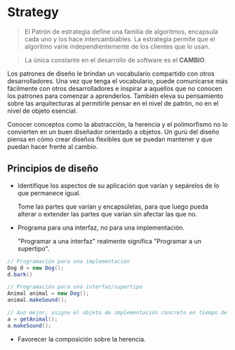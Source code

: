 # Strategy

> El Patrón de estrategia define una familia de algoritmos, encapsula cada
uno y los hace intercambiables. La estrategia permite que el algoritmo
varíe independientemente de los clientes que lo usan.

> La única constante en el desarrollo de software es el **CAMBIO**.

Los patrones de diseño le brindan un vocabulario compartido con otros
desarrolladores. Una vez que tenga el vocabulario, puede comunicarse más
fácilmente con otros desarrolladores e inspirar a aquellos que no conocen los
patrones para comenzar a aprenderlos. También eleva su pensamiento sobre las
arquitecturas al permitirle pensar en el nivel de patrón, no en el nivel de
objeto esencial.

Conocer conceptos como la abstracción, la herencia y el polimorfismo no lo
convierten en un buen diseñador orientado a objetos. Un gurú del diseño
piensa en cómo crear diseños flexibles que se puedan mantener y que puedan
hacer frente al cambio.

## Principios de diseño

- Identifique los aspectos de su aplicación que varían y sepárelos de lo que
permanece igual.

  Tome las partes que varían y encapsúlelas, para que luego
pueda alterar o extender las partes que varían sin afectar las que no.

- Programa para una interfaz, no para una implementación.

  "Programar a una interfaz" realmente significa "Programar a un supertipo".

```java
// Programación para una implementación
Dog d = new Dog();
d.bark()

// Programación para una interfaz/supertipo
Animal animal = new Dog();
animal.makeSound();

// Aun mejor, asigne el objeto de implementación concreto en tiempo de ejecución
a = getAnimal();
a.makeSound();
```

- Favorecer la composición sobre la herencia.

